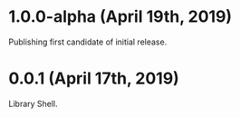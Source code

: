 # 1.0.0-alpha (April 19th, 2019)

Publishing first candidate of initial release.

# 0.0.1 (April 17th, 2019)

Library Shell.
